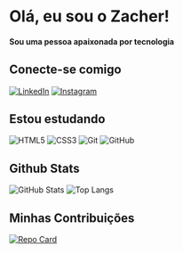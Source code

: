 # Olá, eu sou o Zacher!
#### Sou uma pessoa apaixonada por tecnologia
## Conecte-se comigo
[![LinkedIn](https://img.shields.io/badge/LinkedIn-33425b?style=for-the-badge&logo=linkedin&logoColor=white)](https://www.linkedin.com/in/matheuszacher/) 
[![Instagram](https://img.shields.io/badge/-Instagram-33425b?style=for-the-badge&logo=instagram&logoColor=white&)](https://www.instagram.com/Zacher_99/)

## Estou estudando
![HTML5](https://img.shields.io/badge/HTML5-33425b?style=for-the-badge&logo=html5&logoColor=white)
![CSS3](https://img.shields.io/badge/CSS3-33425b?style=for-the-badge&logo=css3&logoColor=white)
![Git](https://img.shields.io/badge/GIT-33425b?style=for-the-badge&logo=git&logoColor=white)
![GitHub](https://img.shields.io/badge/GitHub-33425b?style=for-the-badge&logo=github&logoColor=white)
## Github Stats
![GitHub Stats](https://github-readme-stats.vercel.app/api?username=zacher99&theme=transparent&bg_color=33425b&border_color=f33535&show_icons=true&icon_color=d8e9f0&title_color=f33535&text_color=d8e9f0&hide_title=true&)
![Top Langs](https://github-readme-stats-git-masterrstaa-rickstaa.vercel.app/api/top-langs/?username=zacher99&bg_color=33425b&border_color=f33535&title_color=f33535&text_color=d8e9f0)
## Minhas Contribuições
[![Repo Card](https://github-readme-stats.vercel.app/api/pin/?username=zacher99&repo=dio-lab-open-source&bg_color=33425b&border_color=f33535&title_color=f33535&text_color=d8e9f0)](https://github.com/Zacher99/dio-lab-open-source)
